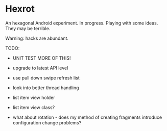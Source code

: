 # Hexrot

An hexagonal Android experiment. In progress. Playing with some ideas. They may be terrible.

Warning: hacks are abundant.

TODO:

- UNIT TEST MORE OF THIS!
- upgrade to latest API level
- use pull down swipe refresh list

- look into better thread handling
- list item view holder
- list item view class?

- what about rotation - does my method of creating fragments introduce configuration change problems?
